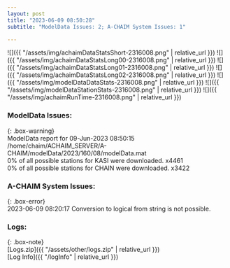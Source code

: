 ```yaml
---
layout: post
title: "2023-06-09 08:50:28"
subtitle: "ModelData Issues: 2; A-CHAIM System Issues: 1"

---
```


![]({{ "/assets/img/achaimDataStatsShort-2316008.png" | relative_url }})
![]({{ "/assets/img/achaimDataStatsLong00-2316008.png" | relative_url }})
![]({{ "/assets/img/achaimDataStatsLong01-2316008.png" | relative_url }})
![]({{ "/assets/img/achaimDataStatsLong02-2316008.png" | relative_url }})
![]({{ "/assets/img/modelDataDataStats-2316008.png" | relative_url }})
![]({{ "/assets/img/modelDataStationStats-2316008.png" | relative_url }})
![]({{ "/assets/img/achaimRunTime-2316008.png" | relative_url }})


### ModelData Issues:  
  
{: .box-warning}  
 ModelData report for 09-Jun-2023 08:50:15   
 /home/chaim/ACHAIM_SERVER/A-CHAIM/modelData/2023/160/08/modelData.mat   
 0% of all possible stations for KASI were downloaded. x4461   
 0% of all possible stations for CHAIN were downloaded. x3422   
  
### A-CHAIM System Issues:  
  
{: .box-error}  
2023-06-09 08:20:17 Conversion to logical from string is not possible.  

### Logs:  
  
{: .box-note}  
[Logs.zip]({{ "/assets/other/logs.zip" | relative_url }})  
[Log Info]({{ "/logInfo" | relative_url }})  

